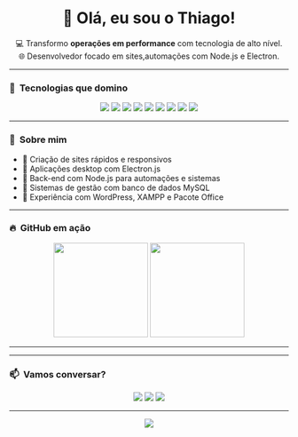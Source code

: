<h1 align="center">👋 Olá, eu sou o Thiago!</h1>

<p align="center">
💻 Transformo <strong>operações em performance</strong> com tecnologia de alto nível.<br>
🌐 Desenvolvedor focado em sites,automações com Node.js e Electron.
</p>

---

### 🚀 &nbsp;Tecnologias que domino

<p align="center">
  <img src="https://img.shields.io/badge/HTML5-E34F26?style=for-the-badge&logo=html5&logoColor=white"/>
  <img src="https://img.shields.io/badge/CSS3-1572B6?style=for-the-badge&logo=css3&logoColor=white"/>
  <img src="https://img.shields.io/badge/JavaScript-F7DF1E?style=for-the-badge&logo=javascript&logoColor=black"/>
  <img src="https://img.shields.io/badge/Node.js-339933?style=for-the-badge&logo=node-dot-js&logoColor=white"/>
  <img src="https://img.shields.io/badge/Electron-47848F?style=for-the-badge&logo=electron&logoColor=white"/>
  <img src="https://img.shields.io/badge/MySQL-00758F?style=for-the-badge&logo=mysql&logoColor=white"/>
  <img src="https://img.shields.io/badge/XAMPP-FB7A24?style=for-the-badge&logo=xampp&logoColor=white"/>
  <img src="https://img.shields.io/badge/WordPress-21759B?style=for-the-badge&logo=wordpress&logoColor=white"/>
  <img src="https://img.shields.io/badge/Microsoft_Office-D83B01?style=for-the-badge&logo=microsoft-office&logoColor=white"/>
</p>

---

### 🧠 &nbsp;Sobre mim

- 🔹 Criação de sites rápidos e responsivos
- 🔹 Aplicações desktop com Electron.js
- 🔹 Back-end com Node.js para automações e sistemas
- 🔹 Sistemas de gestão com banco de dados MySQL
- 🔹 Experiência com WordPress, XAMPP e Pacote Office

---

### 🔥 &nbsp;GitHub em ação

<div align="center">
  <img height="170" src="https://github-readme-stats.vercel.app/api?username=Thiago1347&theme=tokyonight&show_icons=true"/>
  <img height="170" src="https://github-readme-stats.vercel.app/api/top-langs/?username=Thiago1347&layout=compact&theme=tokyonight"/>
</div>

---
---

### 📫 &nbsp;Vamos conversar?

<p align="center">
  <a href="mailto:seu@email.com"><img src="https://img.shields.io/badge/Email-D14836?style=for-the-badge&logo=gmail&logoColor=white"/></a>
  <a href="https://linkedin.com/in/seulink"><img src="https://img.shields.io/badge/LinkedIn-0A66C2?style=for-the-badge&logo=linkedin&logoColor=white"/></a>
  <a href="https://vortex.dev"><img src="https://img.shields.io/badge/Portfólio-000?style=for-the-badge&logo=github&logoColor=white"/></a>
</p>

---

<p align="center">
  <img src="https://capsule-render.vercel.app/api?type=waving&color=0d47a1&height=100&section=footer"/>
</p>
